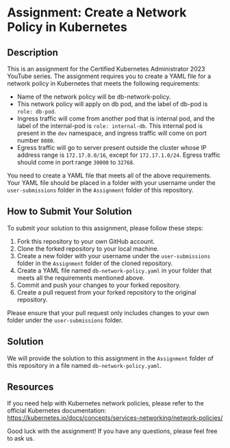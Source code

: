 # Assignment: Create a Network Policy in Kubernetes

## Description
This is an assignment for the Certified Kubernetes Administrator 2023 YouTube series. The assignment requires you to create a YAML file for a network policy in Kubernetes that meets the following requirements:

- Name of the network policy will be db-network-policy.
- This network policy will apply on db pod, and the label of db-pod is `role: db-pod`.
- Ingress traffic will come from another pod that is internal pod, and the label of the internal-pod is `role: internal-db`. This internal pod is present in the `dev` namespace, and ingress traffic will come on port number `8080`.
- Egress traffic will go to server present outside the cluster whose IP address range is `172.17.0.0/16`, except for `172.17.1.0/24`. Egress traffic should come in port range `30000` to `32768`.

You need to create a YAML file that meets all of the above requirements. Your YAML file should be placed in a folder with your username under the `user-submissions` folder in the `Assignment` folder of this repository.

## How to Submit Your Solution

To submit your solution to this assignment, please follow these steps:

1. Fork this repository to your own GitHub account.
2. Clone the forked repository to your local machine.
3. Create a new folder with your username under the `user-submissions` folder in the `Assignment` folder of the cloned repository.
4. Create a YAML file named `db-network-policy.yaml` in your folder that meets all the requirements mentioned above.
5. Commit and push your changes to your forked repository.
6. Create a pull request from your forked repository to the original repository.

Please ensure that your pull request only includes changes to your own folder under the `user-submissions` folder.

## Solution

We will provide the solution to this assignment in the `Assignment` folder of this repository in a file named `db-network-policy.yaml`.

## Resources
If you need help with Kubernetes network policies, please refer to the official Kubernetes documentation: https://kubernetes.io/docs/concepts/services-networking/network-policies/

Good luck with the assignment! If you have any questions, please feel free to ask us.
